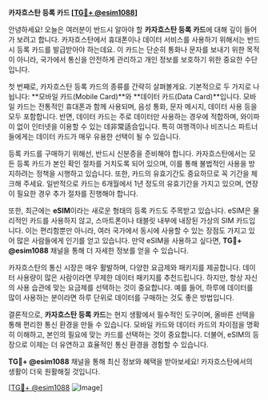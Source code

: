 **카자흐스탄 등록 카드 [[TG💪+ @esim1088](https://t.me/s/esim1088)]**

안녕하세요! 오늘은 여러분이 반드시 알아야 할 **카자흐스탄 등록 카드**에 대해 깊이 들어가 보려고 합니다. 카자흐스탄에서 휴대폰이나 데이터 서비스를 사용하기 위해서는 반드시 등록 카드를 발급받아야 하는데요. 이 카드는 단순히 통화나 문자를 보내기 위한 목적이 아니라, 국가에서 통신을 안전하게 관리하고 개인 정보를 보호하기 위한 중요한 수단입니다.

첫 번째로, 카자흐스탄 등록 카드의 종류를 간략히 살펴볼게요. 기본적으로 두 가지로 나뉩니다: **모바일 카드(Mobile Card)**와 **데이터 카드(Data Card)**입니다. 모바일 카드는 전통적인 휴대폰과 함께 사용되며, 음성 통화, 문자 메시지, 데이터 사용 등을 모두 포함합니다. 반면, 데이터 카드는 주로 데이터만 사용하는 경우에 적합하며, 와이파이 없이 인터넷을 이용할 수 있는 데非常适合입니다. 특히 여행객이나 비즈니스 파트너들에게는 데이터 카드가 매우 유용한 선택이 될 수 있습니다.

등록 카드를 구매하기 위해선, 반드시 신분증을 준비해야 합니다. 카자흐스탄에서는 모든 등록 카드가 본인 확인 절차를 거치도록 되어 있으며, 이를 통해 불법적인 사용을 방지하려는 정책을 시행하고 있습니다. 또한, 카드의 유효기간도 중요하므로 꼭 기간을 체크해 주세요. 일반적으로 카드는 6개월에서 1년 정도의 유효기간을 가지고 있으며, 연장이 필요한 경우 추가 절차를 진행해야 합니다.

또한, 최근에는 **eSIM**이라는 새로운 형태의 등록 카드도 주목받고 있습니다. eSIM은 물리적인 카드를 사용하지 않고, 스마트폰이나 태블릿 내부에 내장된 가상의 SIM 카드입니다. 이는 편리함뿐만 아니라, 여러 국가에서 동시에 사용할 수 있는 장점도 가지고 있어 많은 사람들에게 인기를 얻고 있습니다. 만약 eSIM을 사용하고 싶다면, **TG💪+ @esim1088** 채널을 통해 더 자세한 정보를 얻을 수 있습니다.

카자흐스탄의 통신 시장은 매우 활발하며, 다양한 요금제와 패키지를 제공합니다. 데이터 사용량이 많은 사람이라면 무제한 데이터 패키지를 추천드립니다. 하지만, 항상 자신의 사용 습관에 맞는 요금제를 선택하는 것이 중요합니다. 예를 들어, 하루에 데이터를 많이 사용하는 분이라면 하루 단위로 데이터를 구매하는 것도 좋은 방법입니다.

결론적으로, **카자흐스탄 등록 카드**는 현지 생활에서 필수적인 도구이며, 올바른 선택을 통해 편리한 통신 환경을 만들 수 있습니다. 모바일 카드와 데이터 카드의 차이점을 명확히 이해하고, 본인의 필요에 맞는 카드를 선택하는 것이 중요합니다. 더불어, eSIM의 등장으로 이제는 더 유연하고 효율적인 통신 환경을 경험할 수 있습니다.

**TG💪+ @esim1088** 채널을 통해 최신 정보와 혜택을 받아보세요! 카자흐스탄에서의 생활이 더욱 원활해질 것입니다.

[[TG💪+ @esim1088](https://t.me/s/esim1088) ![Image](https://i.postimg.cc/Y0z9fWf4/image.png)]
